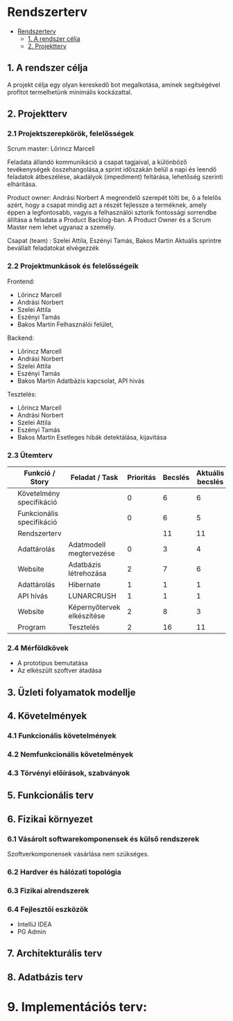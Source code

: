 # Rendszerterv

- [Rendszerterv](#rendszerterv)
  - [1. A rendszer célja](#1-a-rendszer-célja)
  - [2. Projektterv](#2-projektterv)

## 1. A rendszer célja
A projekt célja egy olyan kereskedő bot megalkotása, aminek segítségével profitot termelhetünk minimális kockázattal.

## 2. Projektterv

### 2.1 Projektszerepkörök, felelősségek
Scrum master: Lőrincz Marcell

Feladata állandó kommunikáció a csapat tagjaival, a különböző tevékenységek összehangolása,a sprint időszakán belül a napi
és leendő feladatok átbeszélése, akadályok (impediment) feltárása, lehetőség szerinti elhárítása.

Product owner: Andrási Norbert
A megrendelő szerepét tölti be, ő a felelős azért, hogy a csapat mindig azt a részét fejlessze a terméknek, amely éppen a legfontosabb, vagyis a felhasználói sztorik fontossági sorrendbe állítása a feladata a Product Backlog-ban. A Product Owner és a Scrum Master nem lehet ugyanaz a személy.

Csapat (team) : Szelei Attila, Eszényi Tamás, Bakos Martin
Aktuális sprintre bevállalt feladatokat elvégezzék

### 2.2 Projektmunkások és felelősségeik
Frontend:
- Lőrincz Marcell
- Andrási Norbert
- Szelei Attila
- Eszényi Tamás
- Bakos Martin
Felhasználói felület,


Backend:
- Lőrincz Marcell
- Andrási Norbert
- Szelei Attila
- Eszényi Tamás
- Bakos Martin
Adatbázis kapcsolat, API hivás


Tesztelés:
- Lőrincz Marcell
- Andrási Norbert
- Szelei Attila
- Eszényi Tamás
- Bakos Martin
Esetleges hibák detektálása, kijavítása


### 2.3 Ütemterv
||Funkció / Story | Feladat / Task | Prioritás | Becslés | Aktuális becslés | Elteltidő | Hátralévő idő ||
|-|---------------|----------------|-----------|---------|------------------|-----------|---------------|-|
||Követelmény specifikáció|        |         0 |      6  |               6  |        6  |             0 ||
||Funkcionális specifikáció|       |         0 |      6  |               5  |        6  |             0 ||
||Rendszerterv|                    |           |      11 |               11 |         12|             2 ||
||Adattárolás|Adatmodell megtervezése|       0 |       3 |                4 |         4 |             4 ||
||Website|Adatbázis létrehozása|             2 |       7 |                6 |         0 |             5 ||
||Adattárolás|Hibernate|1 |  1 |                1 |         0 |             1 ||
||API hívás |LUNARCRUSH |1 |  1 |                1 |         0 |             1 ||
||Website|Képernyőtervek elkészítése|        2 |       8 |                3 |         0 |             8 ||
||Program|Tesztelés|                         2 |      16 |               11 |         0 |            16 ||

### 2.4 Mérföldkövek

- A prototipus bemutatása
- Az elkészült szoftver átadása

## 3. Üzleti folyamatok modellje


## 4. Követelmények

### 4.1 Funkcionális követelmények

### 4.2 Nemfunkcionális követelmények

### 4.3 Törvényi előírások, szabványok

## 5. Funkcionális terv

## 6. Fizikai környezet
### 6.1 Vásárolt softwarekomponensek és külső rendszerek
Szoftverkomponensek vásárlása nem szükséges.
### 6.2 Hardver és hálózati topológia

### 6.3 Fizikai alrendszerek

### 6.4 Fejlesztői eszközök
- IntelliJ IDEA
- PG Admin

## 7. Architekturális terv

## 8. Adatbázis terv

# 9. Implementációs terv: